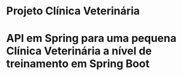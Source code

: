 # Projeto Clínica Veterinária
# API em Spring para uma pequena Clínica Veterinária a nível de treinamento em Spring Boot